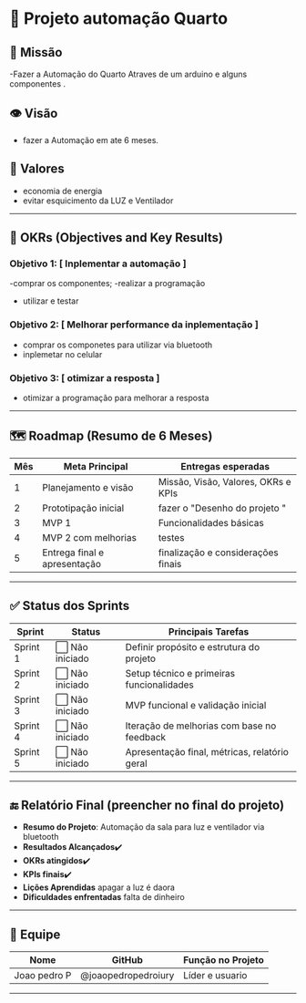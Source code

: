# 🌟 Projeto automação Quarto

## 🧭 Missão
-Fazer a Automação do Quarto Atraves de um arduino e alguns componentes .

## 👁️ Visão
- fazer a Automação em ate 6 meses.

## 💸 Valores
- economia de energia 
- evitar esquicimento da LUZ e Ventilador 
---

## 🎯 OKRs (Objectives and Key Results)

### Objetivo 1: [ Inplementar a automação  ]
-comprar os componentes;
-realizar a programação
- utilizar e testar 
### Objetivo 2: [ Melhorar performance da inplementação ]
- comprar os componetes para utilizar via bluetooth
- inplemetar no celular 
### Objetivo 3: [ otimizar a resposta ]
- otimizar a programação para melhorar a resposta 
---


## 🗺️ Roadmap (Resumo de 6 Meses)

| Mês | Meta Principal                         | Entregas esperadas                             |
|-----|-----------------------------------------|------------------------------------------------|
| 1   | Planejamento e visão                    | Missão, Visão, Valores, OKRs e KPIs            |
| 2   | Prototipação inicial                    | fazer o "Desenho do projeto "                  |
| 3   | MVP 1                                   | Funcionalidades básicas                        |
| 4   | MVP 2 com melhorias                     | testes                                         |
| 5   | Entrega final e apresentação            | finalização e considerações finais             |

---

## ✅ Status dos Sprints

| Sprint | Status | Principais Tarefas                                  |
|--------|--------|------------------------------------------------------|
| Sprint 1 | ⬜️ Não iniciado | Definir propósito e estrutura do projeto        |
| Sprint 2 | ⬜️ Não iniciado | Setup técnico e primeiras funcionalidades       |
| Sprint 3 | ⬜️ Não iniciado | MVP funcional e validação inicial               |
| Sprint 4 | ⬜️ Não iniciado | Iteração de melhorias com base no feedback      |
| Sprint 5 | ⬜️ Não iniciado | Apresentação final, métricas, relatório geral   |

---

## 🔚 Relatório Final (preencher no final do projeto)

- **Resumo do Projeto**: Automação da sala para luz e ventilador via bluetooth
- **Resultados Alcançados**✔️
- **OKRs atingidos**✔️
- **KPIs finais**✔️
- **Lições Aprendidas** apagar a luz é daora 
- **Dificuldades enfrentadas**  falta de dinheiro 

---

## 👥 Equipe

| Nome | GitHub | Função no Projeto |
|------|--------|--------------------|
|Joao pedro P| @joaopedropedroiury | Líder e usuario |

---
